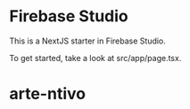 # Firebase Studio

This is a NextJS starter in Firebase Studio.

To get started, take a look at src/app/page.tsx.
# arte-ntivo

